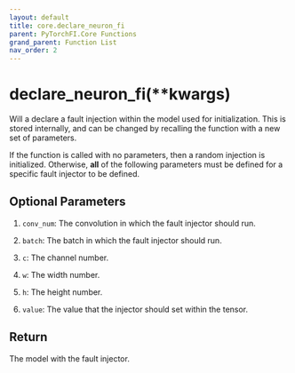 ```yaml
---
layout: default
title: core.declare_neuron_fi
parent: PyTorchFI.Core Functions
grand_parent: Function List
nav_order: 2
---
```


# declare_neuron_fi(\*\*kwargs)

Will a declare a fault injection within the model used for initialization. This is stored internally, and can be changed by recalling the function with a new set of parameters.

If the function is called with no parameters, then a random injection is initialized. Otherwise, **all** of the following parameters must be defined for a specific fault injector to be defined.

## Optional Parameters

1. `conv_num`: The convolution in which the fault injector should run.

2. `batch`: The batch in which the fault injector should run.

3. `c`: The channel number.

4. `w`: The width number.

5. `h`: The height number.

6. `value`: The value that the injector should set within the tensor.

## Return

The model with the fault injector.
